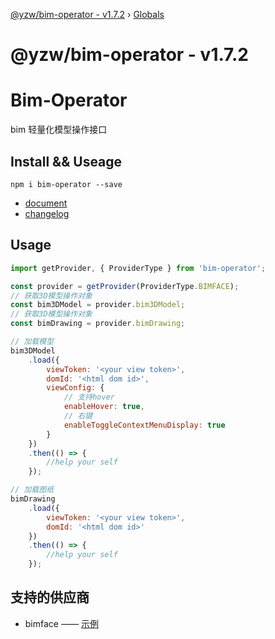 [@yzw/bim-operator - v1.7.2](README.md) › [Globals](globals.md)

# @yzw/bim-operator - v1.7.2

# Bim-Operator

bim 轻量化模型操作接口

## Install && Useage

```shell
npm i bim-operator --save
```

- [document](./doc/globals.md)
- [changelog](./CHANGELOG.md)

## Usage

```js
import getProvider, { ProviderType } from 'bim-operator';

const provider = getProvider(ProviderType.BIMFACE);
// 获取3D模型操作对象
const bim3DModel = provider.bim3DModel;
// 获取3D模型操作对象
const bimDrawing = provider.bimDrawing;

// 加载模型
bim3DModel
    .load({
        viewToken: '<your view token>',
        domId: '<html dom id>',
        viewConfig: {
            // 支持hover
            enableHover: true,
            // 右键
            enableToggleContextMenuDisplay: true
        }
    })
    .then(() => {
        //help your self
    });

// 加载图纸
bimDrawing
    .load({
        viewToken: '<your view token>',
        domId: '<html dom id>'
    })
    .then(() => {
        //help your self
    });
```

## 支持的供应商

- bimface —— [示例](https://github.com/youkaisteve/bimface-demo)
